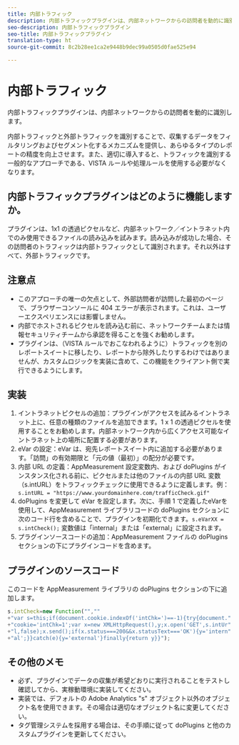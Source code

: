 ```yaml
---
title: 内部トラフィック
description: 内部トラフィックプラグインは、内部ネットワークからの訪問者を動的に識別します。
seo-description: 内部トラフィックプラグイン
seo-title: 内部トラフィックプラグイン
translation-type: ht
source-git-commit: 8c2b28ee1ca2e9448b9dec99a0505d0fae525e94

---
```



# 内部トラフィック

内部トラフィックプラグインは、内部ネットワークからの訪問者を動的に識別します。

内部トラフィックと外部トラフィックを識別することで、収集するデータをフィルタリングおよびセグメント化するメカニズムを提供し、あらゆるタイプのレポートの精度を向上させます。また、適切に導入すると、トラフィックを識別する一般的なアプローチである、VISTA ルールや処理ルールを使用する必要がなくなります。

## 内部トラフィックプラグインはどのように機能しますか。

プラグインは、1x1 の透過ピクセルなど、内部ネットワーク／イントラネット内でのみ使用できるファイルの読み込みを試みます。読み込みが成功した場合、その訪問者のトラフィックは内部トラフィックとして識別されます。それ以外はすべて、外部トラフィックです。

## 注意点

* このアプローチの唯一の欠点として、外部訪問者が訪問した最初のページで、ブラウザーコンソールに 404 エラーが表示されます。これは、ユーザーエクスペリエンスには影響しません。
* 内部でホストされるピクセルを読み込む前に、ネットワークチームまたは情報セキュリティチームから承認を得ることを強くお勧めします。
* プラグインは、（VISTA ルールでおこなわれるように）トラフィックを別のレポートスイートに移したり、レポートから除外したりするわけではありませんが、カスタムロジックを実装に含めて、この機能をクライアント側で実行できるようにします。

## 実装

1. イントラネットピクセルの追加：プラグインがアクセスを試みるイントラネット上に、任意の種類のファイルを追加できます。1 x 1 の透過ピクセルを使用することをお勧めします。内部ネットワーク内から広くアクセス可能なイントラネット上の場所に配置する必要があります。
1. eVar の設定：eVar は、宛先レポートスイート内に追加する必要があります。「訪問」の有効期限と「元の値（最初）」の配分が必要です。
1. 内部 URL の定義：AppMeasurement 設定変数内、および doPlugins がインスタンス化される前に、ピクセルまたは他のファイルの内部 URL 変数（s.intURL）をトラフィックチェックに使用できるように定義します。例：`s.intURL = "https://www.yourdomainhere.com/trafficCheck.gif"`
1. doPlugins を変更して eVar を設定します。次に、手順 1 で定義したeVarを使用して、AppMeasurement ライブラリコードの doPlugins セクションに次のコード行を含めることで、プラグインを初期化できます。`s.eVarXX = s.intCheck();`
変数値は「internal」または「external」に設定されます。
1. プラグインソースコードの追加：AppMeasurement ファイルの doPlugins セクションの下にプラグインコードを含めます。

## プラグインのソースコード

このコードを AppMeasurement ライブラリの doPlugins セクションの下に追加します。

```JavaScript
s.intCheck=new Function("",""
+"var s=this;if(document.cookie.indexOf('intChk=')==-1){try{document."
+"cookie='intChk=1';var x=new XMLHttpRequest(),y;x.open('GET',s.intUr"
+"l,false);x.send();if(x.status===200&&x.statusText==='OK'){y='intern"
+"al';}}catch(e){y='external'}finally{return y}}");
```

## その他のメモ

* 必ず、プラグインでデータの収集が希望どおりに実行されることをテストし確認してから、実稼動環境に実装してください。
* 実装では、デフォルトの Adobe Analytics "s" オブジェクト以外のオブジェクト名を使用できます。その場合は適切なオブジェクト名に変更してください。
* タグ管理システムを採用する場合は、その手順に従って doPlugins と他のカスタムプラグインを更新してください。

